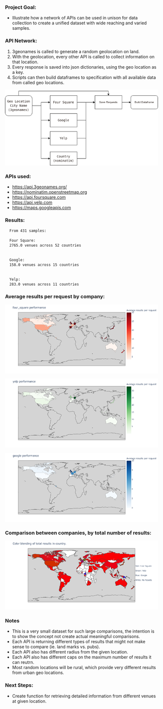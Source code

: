 ### Project Goal:

  * Illustrate how a network of APIs can be used in unison for data collection to create a unified dataset with wide reaching and varied samples.

### API Network:

  1. 3geonames is called to generate a random geolocation on land.
  2. With the geolocation, every other API is called to collect information on that location.
  3. Every response is saved into json dictionaries, using the geo location as a key.
  4. Scripts can then build dataframes to specification with all available data from called geo locations. 

![Alt text](/flowchart.png?raw=true "API Network flowchart")

### APIs used:
  * https://api.3geonames.org/
  * https://nominatim.openstreetmap.org
  * https://api.foursquare.com
  * https://api.yelp.com
  * https://maps.googleapis.com

### Results:
      From 431 samples:
 
      Four Square:
      2765.0 venues across 52 countries
      
 
      Google:
      158.0 venues across 15 countries
      
 
      Yelp:
      283.0 venues across 11 countries
 
 ### Average results per request by company:
      
![Alt text](/four_square.png?raw=true "API Network flowchart")
  
![Alt text](/yelp.png?raw=true "API Network flowchart")
    
![Alt text](/google.png?raw=true "API Network flowchart")

 ### Comparison between companies, by total number of results: 
![Alt text](/comparison.png?raw=true "API Network flowchart")


 ### Notes
 - This is a very small dataset for such large comparisons, the intention is to show the concept not create actual meaningful comparisons.
 - Each API is returning different types of results that might not make sense to compare (ie. land marks vs. pubs).
 - Each API also has different radius from the given location.
 - Each API also has different caps on the maximum number of results it can reutrn.
 - Most random locations will be rural, which provide very different results from urban geo locations.

 ### Next Steps:
 - Create function for retrieving detailed information from different venues at given location.
